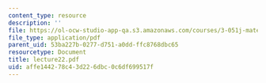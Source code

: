 ```yaml
---
content_type: resource
description: ''
file: https://ol-ocw-studio-app-qa.s3.amazonaws.com/courses/3-051j-materials-for-biomedical-applications-spring-2006/affe144278c43d226dbc0c6df699517f_lecture22.pdf
file_type: application/pdf
parent_uid: 53ba227b-0277-d751-a0dd-ffc8768dbc65
resourcetype: Document
title: lecture22.pdf
uid: affe1442-78c4-3d22-6dbc-0c6df699517f
---
```


